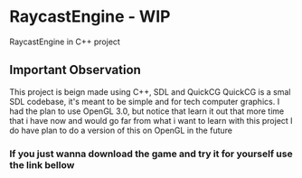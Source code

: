 # RaycastEngine - WIP
RaycastEngine in C++ project

## Important Observation
This project is beign made using C++, SDL and QuickCG
QuickCG is a smal SDL codebase, it's meant to be simple and for tech computer graphics. 
I had the plan to use OpenGL 3.0, but notice that learn it out that more time that i have now and would go far from what i want to learn with this project
I do have plan to do a version of this on OpenGL in the future

### If you just wanna download the game and try it for yourself use the link bellow
### <link>
